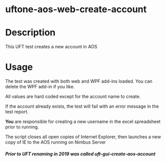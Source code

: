 # uftone-aos-web-create-account
# Description
This UFT test creates a new account in AOS

# Usage
The test was created with both web and WPF add-ins loaded. You can delete the WPF add-in if you like.

All values are hard coded except for the account name to  create.

If the account already exists, the test will fail with an error message in the test report.

<b>You</b> are responsible for creating a new username in the excel spreadsheet prior to running.

The script closes all open copies of Internet Explorer, then launches a new copy of IE to the AOS running on Nimbus Server

##### Prior to UFT renaming in 2019 was called uft-gui-create-aos-account
